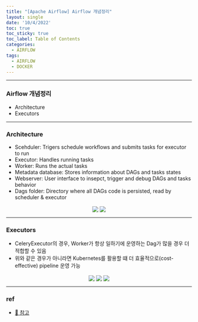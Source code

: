 ```yaml
---
title: "[Apache Airflow] Airflow 개념정리"
layout: single
date: '10/4/2022'
toc: true
toc_sticky: true
toc_label: Table of Contents
categories:
  - AIRFLOW
tags:
  - AIRFLOW
  - DOCKER
---
```


---
### Airflow 개념정리
* Architecture
* Executors

---

### Architecture
* Scehduler: Trigers schedule workflows and submits tasks for executor to run
* Executor: Handles running tasks
* Worker: Runs the actual tasks
* Metadata database: Stores information about DAGs and tasks states
* Webserver: User interface to insepct, trigger and debug DAGs and tasks behavior
* Dags folder: Directory where all DAGs code is persisted, read by scheduler & executor

<p align="center">
    <img src="/img/data_engineering/airflow/coding_test/airflow1.png" align="center">
    <img src="/img/data_engineering/airflow/coding_test/airflow2.png" align="center">
</p>

---

### Executors
* CeleryExecutor의 경우, Worker가 항상 일하기에 운영하는 Dag가 많을 경우 더 적합할 수 있음
* 위와 같은 경우가 아니라면 Kubernetes를 활용할 떄 더 효율적으로(cost-effective) pipeline 운영 가능

<p align="center">
    <img src="/img/data_engineering/airflow/coding_test/airflow3.png" align="center">
    <img src="/img/data_engineering/airflow/coding_test/airflow4.png" align="center">
    <img src="/img/data_engineering/airflow/coding_test/airflow5.png" align="center">
</p>

---

### ref 
* [🔗 참고](https://www.youtube.com/watch?v=TQIInLmKM4k)
